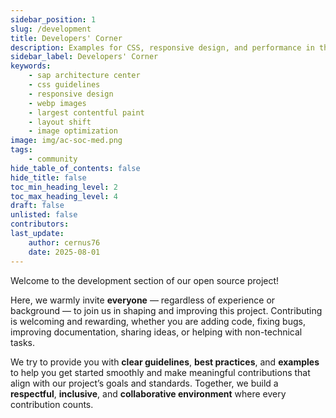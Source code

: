 ```yaml
---
sidebar_position: 1
slug: /development
title: Developers' Corner
description: Examples for CSS, responsive design, and performance in the SAP Architecture Center.
sidebar_label: Developers' Corner
keywords:
    - sap architecture center
    - css guidelines
    - responsive design
    - webp images
    - largest contentful paint
    - layout shift
    - image optimization
image: img/ac-soc-med.png
tags:
    - community
hide_table_of_contents: false
hide_title: false
toc_min_heading_level: 2
toc_max_heading_level: 4
draft: false
unlisted: false
contributors:
last_update:
    author: cernus76
    date: 2025-08-01
---
```


Welcome to the development section of our open source project! 

Here, we warmly invite **everyone** — regardless of experience or background — to join us in shaping and improving this project. Contributing is welcoming and rewarding, whether you are adding code, fixing bugs, improving documentation, sharing ideas, or helping with non-technical tasks. 

We try to provide you with **clear guidelines**, **best practices**, and **examples** to help you get started smoothly and make meaningful contributions that align with our project’s goals and standards. Together, we build a **respectful**, **inclusive**, and **collaborative environment** where every contribution counts.
